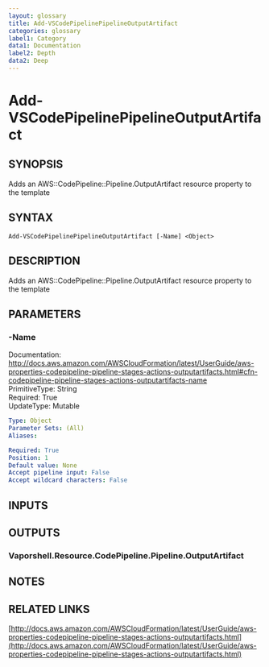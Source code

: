 ```yaml
---
layout: glossary
title: Add-VSCodePipelinePipelineOutputArtifact
categories: glossary
label1: Category
data1: Documentation
label2: Depth
data2: Deep
---
```


# Add-VSCodePipelinePipelineOutputArtifact

## SYNOPSIS
Adds an AWS::CodePipeline::Pipeline.OutputArtifact resource property to the template

## SYNTAX

```
Add-VSCodePipelinePipelineOutputArtifact [-Name] <Object>
```

## DESCRIPTION
Adds an AWS::CodePipeline::Pipeline.OutputArtifact resource property to the template

## PARAMETERS

### -Name
Documentation: http://docs.aws.amazon.com/AWSCloudFormation/latest/UserGuide/aws-properties-codepipeline-pipeline-stages-actions-outputartifacts.html#cfn-codepipeline-pipeline-stages-actions-outputartifacts-name    
PrimitiveType: String    
Required: True    
UpdateType: Mutable

```yaml
Type: Object
Parameter Sets: (All)
Aliases: 

Required: True
Position: 1
Default value: None
Accept pipeline input: False
Accept wildcard characters: False
```

## INPUTS

## OUTPUTS

### Vaporshell.Resource.CodePipeline.Pipeline.OutputArtifact

## NOTES

## RELATED LINKS

[http://docs.aws.amazon.com/AWSCloudFormation/latest/UserGuide/aws-properties-codepipeline-pipeline-stages-actions-outputartifacts.html](http://docs.aws.amazon.com/AWSCloudFormation/latest/UserGuide/aws-properties-codepipeline-pipeline-stages-actions-outputartifacts.html)


